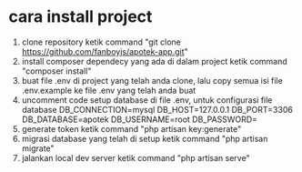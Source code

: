 # cara install project
1. clone repository 
   ketik command "git clone https://github.com/fanboyjs/apotek-app.git"
2. install composer dependecy yang ada di dalam project
   ketik command "composer install"
3. buat file .env di project yang telah anda clone, lalu copy semua isi file .env.example ke file .env yang telah anda buat
4. uncomment code setup database di file .env, untuk configurasi file database
   DB_CONNECTION=mysql
   DB_HOST=127.0.0.1
   DB_PORT=3306
   DB_DATABASE=apotek
   DB_USERNAME=root
   DB_PASSWORD=
5. generate token
   ketik command "php artisan key:generate"
6. migrasi database yang telah di setup
   ketik command "php artisan migrate"
7. jalankan local dev server
   ketik command "php artisan serve"
    


